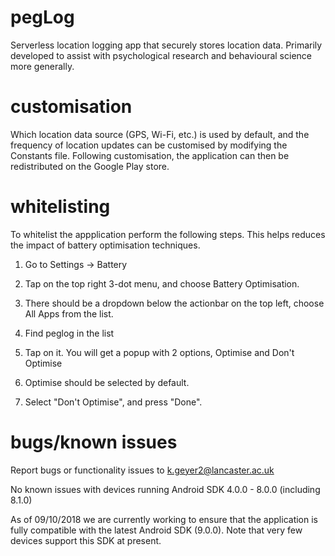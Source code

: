 # pegLog
Serverless location logging app that securely stores location data. Primarily developed to assist with psychological research and behavioural science more generally. 

# customisation 
Which location data source (GPS, Wi-Fi, etc.) is used by default, and the frequency of
location updates can be customised by modifying the Constants file. Following customisation, the 
application can then be redistributed on the Google Play store.

# whitelisting
To whitelist the appplication perform the following steps. This helps reduces the impact of battery optimisation techniques.

1. Go to Settings → Battery

2. Tap on the top right 3-dot menu, and choose Battery Optimisation.

3. There should be a dropdown below the actionbar on the top left, choose All Apps from the list.

4. Find peglog in the list

5. Tap on it. You will get a popup with 2 options, Optimise and Don't Optimise

6. Optimise should be selected by default.

7. Select "Don't Optimise", and press "Done".

# bugs/known issues 
Report bugs or functionality issues to k.geyer2@lancaster.ac.uk

No known issues with devices running Android SDK 4.0.0 - 8.0.0 (including 8.1.0)

As of 09/10/2018 we are currently working to ensure that the application is fully compatible with the latest Android SDK (9.0.0). Note that very few devices support this SDK at present.
